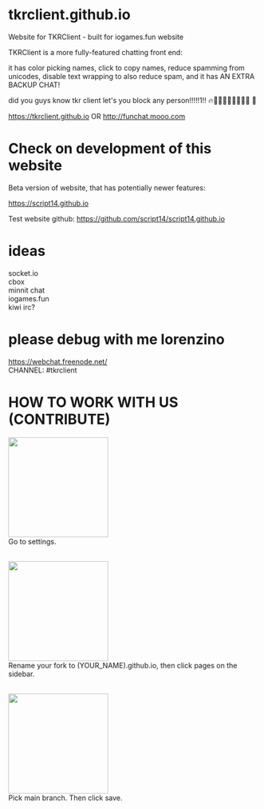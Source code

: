 # tkrclient.github.io
Website for TKRClient - built for iogames.fun website

TKRClient is a more fully-featured chatting front end:

it has color picking names, click to copy names, reduce spamming from unicodes, disable text wrapping to also reduce spam, and it has AN EXTRA BACKUP CHAT!

did you guys know tkr client let's you block any person!!!!!1!! 🔥💯💯💯🥵🥵🥵🥵🥵 🥶

https://tkrclient.github.io OR http://funchat.mooo.com

# Check on development of this website
Beta version of website, that has potentially newer features:

https://script14.github.io

Test website github:
https://github.com/script14/script14.github.io

# ideas
socket.io <br>
cbox <br>
minnit chat <br>
iogames.fun <br>
kiwi irc?

# please debug with me lorenzino 
https://webchat.freenode.net/ <br>
CHANNEL: #tkrclient

# HOW TO WORK WITH US (CONTRIBUTE)
<img src="https://github.com/tkrclient/tkrclient.github.io/assets/170660737/8d595092-33ba-4a30-86ec-bf596a99d851" width="200px"><br>
Go to settings.<br><br>

<img src="https://github.com/tkrclient/tkrclient.github.io/assets/170660737/76797e70-a0ea-4cfc-9538-3b19ed9fcdb9" width="200px"><br>
Rename your fork to (YOUR_NAME).github.io, then click pages on the sidebar.<br><br>

<img src="https://github.com/tkrclient/tkrclient.github.io/assets/170660737/02847135-0cfe-4aae-aaf5-48311cd98d17" width="200px"><br>
Pick main branch. Then click save.<br><br>
